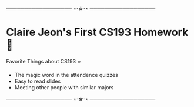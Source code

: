 ────────────────── ⋆⋅☆⋅⋆ ──────────────────

# Claire Jeon's First CS193 Homework 🎉

Favorite Things about CS193 ⭐
- The magic word in the attendence quizzes
- Easy to read slides
- Meeting other people with similar majors

────────────────── ⋆⋅☆⋅⋆ ──────────────────
